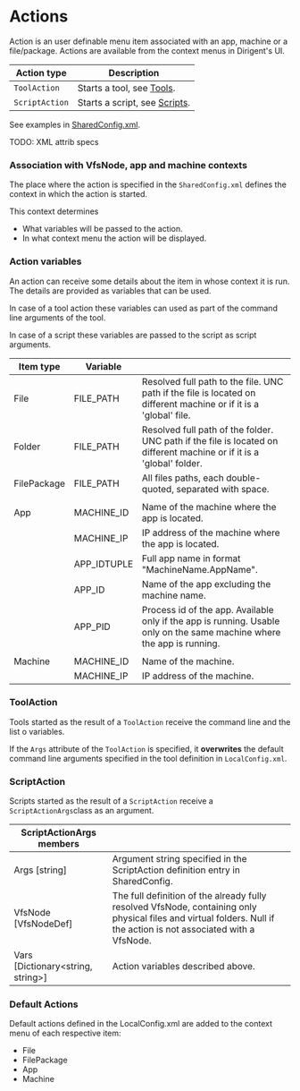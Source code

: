 # Actions
Action is an user definable menu item associated with an app, machine or a file/package.
Actions are available from the context menus in Dirigent's UI.

| Action type    | Description                                 |
| -------------- | ------------------------------------------- |
| `ToolAction`   | Starts a tool, see [Tools](Tools.md).       |
| `ScriptAction` | Starts a script, see [Scripts](Scripts.md). |

See examples in [SharedConfig.xml](../config/SharedConfig.xml).



TODO: XML attrib specs



### Association with VfsNode, app  and machine contexts

The place where the action is specified in the `SharedConfig.xml` defines the context in which the action is started.

This context determines

* What variables will be passed to the action.
* In what context menu the action will be displayed.

### Action variables

An action can receive some details about the item in whose context it is run. The details are provided as variables that can be used.

In case of a tool action these  variables can used as part of the command line arguments of the tool.

In case of a script these variables are passed to the script as script arguments.

| Item type   | Variable    |                                                              |
| ----------- | ----------- | ------------------------------------------------------------ |
| File        | FILE_PATH   | Resolved full path to the file. UNC path if the file is located on different machine or if it is a 'global' file. |
| Folder      | FILE_PATH   | Resolved full path of the folder. UNC path if the file is located on different machine or if it is a 'global' folder. |
| FilePackage | FILE_PATH   | All files paths, each double-quoted, separated with space.   |
|             |             |                                                              |
| App         | MACHINE_ID  | Name of the machine where the app is located.                |
|             | MACHINE_IP  | IP address of the machine where the app is located.          |
|             | APP_IDTUPLE | Full app name in format "MachineName.AppName".               |
|             | APP_ID      | Name of the app excluding the machine name.                  |
|             | APP_PID     | Process id of the app. Available only if the app is running. Usable only on the same machine where the app is running. |
|             |             |                                                              |
| Machine     | MACHINE_ID  | Name of the machine.                                         |
|             | MACHINE_IP  | IP address of the machine.                                   |

### ToolAction

Tools started as the result of a `ToolAction` receive the command line and the list o variables.

If the `Args` attribute of the `ToolAction` is specified, it **overwrites** the default command line arguments specified in the tool definition in `LocalConfig.xml`.

### ScriptAction

Scripts started as the result of a `ScriptAction` receive a `ScriptActionArgs`class as an argument.

| ScriptActionArgs members          |                                                              |
| --------------------------------- | ------------------------------------------------------------ |
| Args [string]                     | Argument string specified in the ScriptAction definition entry in SharedConfig. |
| VfsNode [VfsNodeDef]              | The full definition of the already fully resolved VfsNode, containing only physical files and virtual folders. Null if the action is not associated with a VfsNode. |
| Vars [Dictionary<string, string>] | Action variables described above.                            |

### Default Actions

Default actions defined in the LocalConfig.xml are added to the context menu of each respective item:

* File
* FilePackage
* App
* Machine
